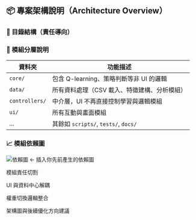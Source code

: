 ## 📦 專案架構說明（Architecture Overview）

### 🔧 目錄結構（責任導向）


### 📂 模組分層說明

| 資料夾       | 功能描述 |
|--------------|----------|
| `core/`       | 包含 Q-learning、策略判斷等非 UI 的邏輯 |
| `data/`       | 所有資料處理（CSV 載入、特徵建構、分析模組） |
| `controllers/` | 中介層，UI 不再直接控制學習與邏輯模組 |
| `ui/`         | 所有互動與畫面模組 |
| ...           | 其餘如 `scripts/`, `tests/`, `docs/` |

### 📈 模組依賴圖

![依賴圖](../main.svg)  ← 插入你先前產生的依賴圖

模組責任切割

UI 與資料中心解耦

權重切換邏輯整合

架構圖與後續優化方向建議


